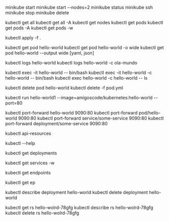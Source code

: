 

minikube start
minikube start --nodes=2
minikube status
minikube ssh
minikube stop
minikube delete

kubectl get all
kubectl get all -A
kubectl get nodes
kubectl get pods
kubectl get pods -A
kubectl get pods -w

kubectl apply -f .

kubectl get pod hello-world
kubectl get pod hello-world -o wide
kubectl get pod hello-world --output wide [yaml, json]

kubectl logs hello-world
kubectl logs hello-world -c ola-mundo

kubectl exec -it hello-world -- bin/bash
kubectl exec -it hello-world -c hello-world -- bin/bash
kubectl exec hello-world -c hello-world -- ls

kubectl delete pod hello-world
kubectl delete -f pod.yml

kubectl run hello-world1 --image=amigoscode/kubernetes:hello-world --port=80

kubectl port-forward hello-world 9090:80
kubectl port-forward pod/hello-world 9090:80
kubectl port-forward service/some-service 9090:80
kubectl port-forward deployment/some-service 9090:80

kubectl api-resources

kubectl --help

kubectl get deployments

kubectl get services -w

kubectl get endpoints

kubectl get ep

kubectl describe deployment hello-world
kubectl delete deployment hello-world

kubectl get rs hello-wolrd-78gfg
kubectl describe rs hello-wolrd-78gfg
kubectl delete rs hello-wolrd-78gfg